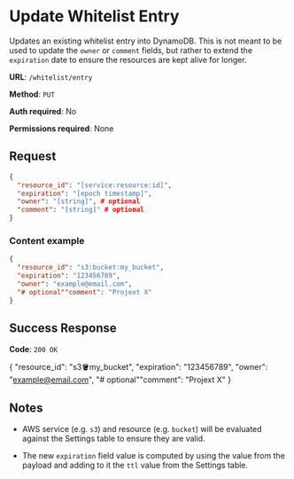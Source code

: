 # Update Whitelist Entry

Updates an existing whitelist entry into DynamoDB. This is not meant to be used to update the `owner` or `comment` fields, but rather to extend the `expiration` date to ensure the resources are kept alive for longer.

**URL**: `/whitelist/entry`

**Method**: `PUT`

**Auth required**: No

**Permissions required**: None

## Request

```json
{
  "resource_id": "[service:resource:id]",
  "expiration": "[epoch timestamp]",
  "owner": "[string]", # optional
  "comment": "[string]" # optional
}
```

### Content example

```json
{
  "resource_id": "s3:bucket:my_bucket",
  "expiration": "123456789",
  "owner": "example@email.com",
  "# optional""comment": "Projext X"
}
```

## Success Response

**Code**: `200 OK`

{
"resource_id": "s3:bucket:my_bucket",
"expiration": "123456789",
"owner": "example@email.com",
"# optional""comment": "Projext X"
}

## Notes

- AWS service (e.g. `s3`) and resource (e.g. `bucket`) will be evaluated against the Settings table to ensure they are valid.

- The new `expiration` field value is computed by using the value from the payload and adding to it the `ttl` value from the Settings table.
